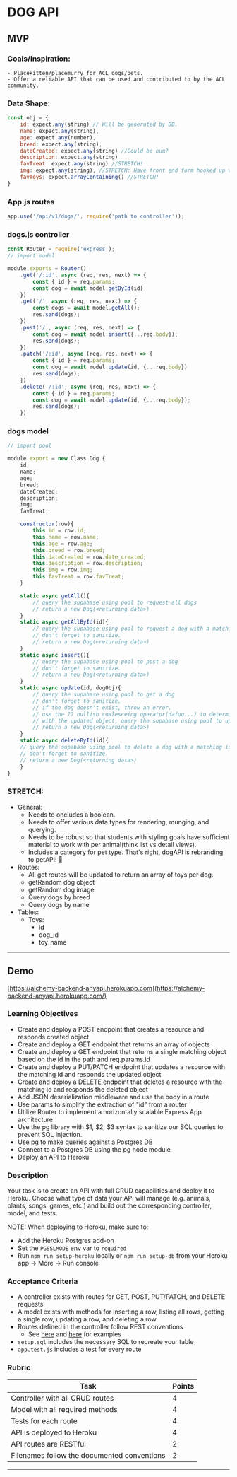 # DOG API

## MVP
### Goals/Inspiration:
    - Placekitten/placemurry for ACL dogs/pets.
    - Offer a reliable API that can be used and contributed to by the ACL community.

### Data Shape:
```js
const obj = {
    id: expect.any(string) // Will be generated by DB.
    name: expect.any(string),
    age: expect.any(number),
    breed: expect.any(string),
    dateCreated: expect.any(string) //Could be num?
    description: expect.any(string)
    favTreat: expect.any(string) //STRETCH!
    img: expect.any(string), //STRETCH: Have front end form hooked up with cloudinary to offer a url that can be saved in the DB.
    favToys: expect.arrayContaining() //STRETCH!
}
```
### App.js routes
```js
app.use('/api/v1/dogs/', require('path to controller'));
```
### dogs.js controller
```js
const Router = require('express');
// import model

module.exports = Router()
    .get('/:id', async (req, res, next) => {
        const { id } = req.params;
        const dog = await model.getById(id)
    })
    .get('/', async (req, res, next) => {
        const dogs = await model.getAll();
        res.send(dogs);
    })
    .post('/', async (req, res, next) => {
        const dog = await model.insert({...req.body});
        res.send(dogs);
    })
    .patch('/:id', async (req, res, next) => {
        const { id } = req.params;
        const dog = await model.update(id, {...req.body})
        res.send(dogs);
    })
    .delete('/:id', async (req, res, next) => {
        const { id } = req.params;
        const dog = await model.update(id, {...req.body});
        res.send(dogs);
    })
```
### dogs model
```js
// import pool

module.export = new Class Dog {
    id; 
    name;
    age; 
    breed;
    dateCreated;
    description;
    img;
    favTreat;

    constructor(row){
        this.id = row.id;
        this.name = row.name;
        this.age = row.age;
        this.breed = row.breed;
        this.dateCreated = row.date_created;
        this.description = row.description;
        this.img = row.img;
        this.favTreat = row.favTreat;
    }

    static async getAll(){
        // query the supabase using pool to request all dogs
        // return a new Dog(<returning data>)
    }
    static async getAllById(id){
        // query the supabase using pool to request a dog with a matching id
        // don't forget to sanitize.
        // return a new Dog(<returning data>)
    }
    static async insert(){
        // query the supabase using pool to post a dog
        // don't forget to sanitize.
        // return a new Dog(<returning data>)
    }
    static async update(id, dogObj){
        // query the supabase using pool to get a dog
        // don't forget to sanitize.
        // if the dog doesn't exist, throw an error.
        // use the ?? nullish coalesceing operator(dafuq...) to determine wether to update a value or use the existing one.
        // with the updated object, query the supabase using pool to update a dog.
        // return a new Dog(<returning data>)
    }
    static async deleteById(id){
    // query the supabase using pool to delete a dog with a matching id
    // don't forget to sanitize.
    // return a new Dog(<returning data>)
    }
}
```

### STRETCH:
- General:
    - Needs to oncludes a boolean.
    - Needs to offer various data types for rendering, munging, and querying.
    - Needs to be robust so that students with styling goals have sufficient material to work with per animal(think list vs detail views).
    - Includes a category for pet type. That's right, dogAPI is rebranding to petAPI! 🚀
- Routes:
    - All get routes will be updated to return an array of toys per dog. 
    - getRandom dog object
    - getRandom dog image
    - Query dogs by breed
    - Query dogs by name
- Tables:
    - Toys:
        - id
        - dog_id
        - toy_name


<hr>


Demo[](https://alchemycodelab.github.io/backend-anyapi/#demo)
-------------------------------------------------------------

[https://alchemy-backend-anyapi.herokuapp.com](https://alchemy-backend-anyapi.herokuapp.com/)

### Learning Objectives[](https://alchemycodelab.github.io/backend-anyapi/#learning-objectives)

-   Create and deploy a POST endpoint that creates a resource and responds created object
-   Create and deploy a GET endpoint that returns an array of objects
-   Create and deploy a GET endpoint that returns a single matching object based on the id in the path and req.params.id
-   Create and deploy a PUT/PATCH endpoint that updates a resource with the matching id and responds the updated object
-   Create and deploy a DELETE endpoint that deletes a resource with the matching id and responds the deleted object
-   Add JSON deserialization middleware and use the body in a route
-   Use params to simplify the extraction of "id" from a router
-   Utilize Router to implement a horizontally scalable Express App architecture
-   Use the pg library with $1, $2, $3 syntax to sanitize our SQL queries to prevent SQL injection.
-   Use pg to make queries against a Postgres DB
-   Connect to a Postgres DB using the pg node module
-   Deploy an API to Heroku

### Description[](https://alchemycodelab.github.io/backend-anyapi/#description)

Your task is to create an API with full CRUD capabilities and deploy it to Heroku. Choose what type of data your API will manage (e.g. animals, plants, songs, games, etc.) and build out the corresponding controller, model, and tests.

NOTE: When deploying to Heroku, make sure to:

-   Add the Heroku Postgres add-on
-   Set the `PGSSLMODE` env var to `required`
-   Run `npm run setup-heroku` locally or `npm run setup-db` from your Heroku app -> More -> Run console

### Acceptance Criteria[](https://alchemycodelab.github.io/backend-anyapi/#acceptance-criteria)

-   A controller exists with routes for GET, POST, PUT/PATCH, and DELETE requests
-   A model exists with methods for inserting a row, listing all rows, getting a single row, updating a row, and deleting a row
-   Routes defined in the controller follow REST conventions
    -   See [here](https://stackoverflow.blog/2020/03/02/best-practices-for-rest-api-design/) and [here](https://restfulapi.net/resource-naming/) for examples
-   `setup.sql` includes the necessary SQL to recreate your table
-   `app.test.js` includes a test for every route

### Rubric[](https://alchemycodelab.github.io/backend-anyapi/#rubric)

| Task | Points |
| --- | --- |
| Controller with all CRUD routes | 4 |
| Model with all required methods | 4 |
| Tests for each route | 4 |
| API is deployed to Heroku | 4 |
| API routes are RESTful | 2 |
| Filenames follow the documented conventions | 2 |


<hr>

